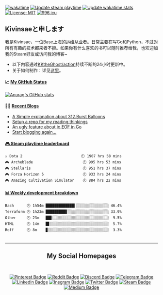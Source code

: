 [![wakatime](https://wakatime.com/badge/github/KKtheGhost/KKtheGhost.svg)](https://wakatime.com/badge/github/KKtheGhost/KKtheGhost)
[![Update steam playtime](https://github.com/KKtheGhost/KKtheGhost/actions/workflows/steam-box.yml/badge.svg?event=schedule)](https://github.com/KKtheGhost/KKtheGhost/actions/workflows/steam-box.yml)
[![Update wakatime stats](https://github.com/KKtheGhost/KKtheGhost/actions/workflows/waka-box.yml/badge.svg)](https://github.com/KKtheGhost/KKtheGhost/actions/workflows/waka-box.yml)
[![License: MIT](https://img.shields.io/badge/License-MIT-yellow.svg)](https://opensource.org/licenses/MIT)
[![996.icu](https://img.shields.io/badge/link-996.icu-red.svg)](https://996.icu)

## Kivinsaeと申します

我是Kivinsae，一位Base上海的运维从业者。日常主要在写Go和Python，不过对所有有趣的技术都来者不拒。如果你有什么喜欢的书可以随时推荐给我，也欢迎加我的Steam好友或访问我的博客~
- 以下内容通过[KKtheGhost/action](https://github.com/KKtheGhost/KKtheGhost/actions)持续不断的24小时更新中。
- 关于如何制作：详见[这里](https://github.com/KKtheGhost/KKtheGhost/blob/main/about.md)。

<table width="800px">
<tr valign="top" width="100%">

#### 📈 <a href="https://kivinsae.com" target="_blank">**My GitHub Status**</a>

[![Anurag's GitHub stats](https://github-readme-stats.vercel.app/api?username=KKtheGhost&theme=dark&show_icons=true)](https://github.com/anuraghazra/github-readme-stats)

#### 🏋️‍♀️ <a href="https://kivinsae.com" target="_blank">**Recent Blogs**</a>

<!-- BLOG-POST-LIST:START -->
- [A Simple explanation about 312.Burst Balloons](https://medium.com/@kivinsae/a-simple-explanation-about-312-burst-balloons-97cbcd1b6894?source=rss-8dde2f2ab2e6------2)
- [Setup a repo for my reading thinkings](https://medium.com/@kivinsae/setup-a-repo-for-my-reading-thinkings-2ac10f5a50b0?source=rss-8dde2f2ab2e6------2)
- [An ugly feature about io.EOF in Go](https://medium.com/@kivinsae/an-ugly-feature-about-io-eof-in-go-3f7852fb8c73?source=rss-8dde2f2ab2e6------2)
- [Start blogging again…](https://medium.com/@kivinsae/start-blogging-again-67702dc6e82?source=rss-8dde2f2ab2e6------2)
<!-- BLOG-POST-LIST:END -->

</tr>
<tr valign="top" width="100%">

 <!-- steam-box start -->
#### <a href="https://gist.github.com/61a2fc3a8dde9ab364f668096a1ebb06" target="_blank">🎮 Steam playtime leaderboard</a>
```text
⚔️ Dota 2                           🕘 1907 hrs 58 mins
🎮 Archeblade                       🕘 995 hrs 53 mins
🎮 Stellaris                        🕘 951 hrs 37 mins
🎮 Forza Horizon 5                  🕘 933 hrs 24 mins
🎮 Amazing Cultivation Simulator    🕘 884 hrs 22 mins
```
<!-- Powered by https://github.com/YouEclipse/steam-box . -->
<!-- steam-box end -->

</tr>
<tr valign="top" width="100%">

 <!-- waka-box start -->
#### <a href="https://gist.github.com/c1ebf23efc1552582f685138afc6c2c3" target="_blank">📊 Weekly development breakdown</a>
```text
Bash      🕓 1h54m █████████████▍░░░░░░░░░░░░░░░ 46.4%
Terraform 🕓 1h23m █████████▊░░░░░░░░░░░░░░░░░░░ 33.9%
Other     🕓 23m   ██▊░░░░░░░░░░░░░░░░░░░░░░░░░░  9.5%
HTML      🕓 14m   █▋░░░░░░░░░░░░░░░░░░░░░░░░░░░  5.7%
Roff      🕓 8m    ▉░░░░░░░░░░░░░░░░░░░░░░░░░░░░  3.3%
```
<!-- Powered by https://github.com/YouEclipse/waka-box-go . -->
<!-- waka-box end -->

</tr>
</table>

---
<div align="center">

## My Social Homepages
</div>
<div align="center">
<br>

[![Pinterest Badge](https://img.shields.io/badge/@kivinsae-red?style=for-the-badge&logo=pinterest&logoColor=white)](https://www.pinterest.com/kivinsae)
[![Reddit Badge](https://img.shields.io/badge/@kivinsae-orange?style=for-the-badge&logo=reddit&logoColor=white)](https://www.reddit.com/user/kivinsae)
[![Discord Badge](https://img.shields.io/badge/@kivinsae-yellow?style=for-the-badge&logo=discord&logoColor=black)](https://discordapp.com/users/kivinsae/)
[![Telegram Badge](https://img.shields.io/badge/@kivinsae-blue?style=for-the-badge&logo=telegram&logoColor=white)](https://t.me/kivinsae)
[![LinkedIn Badge](https://img.shields.io/badge/@kivinsae-navy?style=for-the-badge&logo=linkedin&logoColor=white)](https://www.linkedin.com/in/kivinsae/)
[![Insgram Badge](https://img.shields.io/badge/@kivinsae-purple?style=for-the-badge&logo=instagram&logoColor=pink)](https://www.instagram.com/kivinsae/)
[![Twitter Badge](https://img.shields.io/badge/@kivinsae-white?style=for-the-badge&logo=twitter&logoColor=blue)](https://twitter.com/kivinsaefang)
[![Steam Badge](https://img.shields.io/badge/@kivinsae-gray?style=for-the-badge&logo=steam&logoColor=white)](https://steamcommunity.com/id/kivinsae/)
[![Medium Badge](https://img.shields.io/badge/@kivinsae-black?style=for-the-badge&logo=medium&logoColor=white)](https://kivinsae.com)

</br>
</div>
